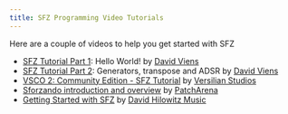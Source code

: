 ```yaml
---
title: SFZ Programming Video Tutorials
---
```

Here are a couple of videos to help you get started with SFZ

- [SFZ Tutorial Part 1](https://youtu.be/bTFs524KrGc): Hello World! by [David Viens](https://www.youtube.com/channel/UCpTtSrRlp5wdTR3ngzs731w)
- [SFZ Tutorial Part 2](https://youtu.be/iWIRegt32o0): Generators, transpose and ADSR by [David Viens](https://www.youtube.com/channel/UCpTtSrRlp5wdTR3ngzs731w)
- [VSCO 2: Community Edition - SFZ Tutorial](https://youtu.be/-H5G72wm0s0) by [Versilian Studios](https://www.youtube.com/channel/UCknu0fv59liI8a2_E3Jp9fA)
- [Sforzando introduction and overview](https://youtu.be/O62kISpCN9Y) by [PatchArena](https://www.youtube.com/channel/UCyOG7WKLHTZ8otfJ60ZY62Q)
- [Getting Started with SFZ](https://youtu.be/gmTmy6Byx6g) by [David Hilowitz Music](https://www.youtube.com/channel/UCCoAJ5JYKYTMubpTIsWi70w)

